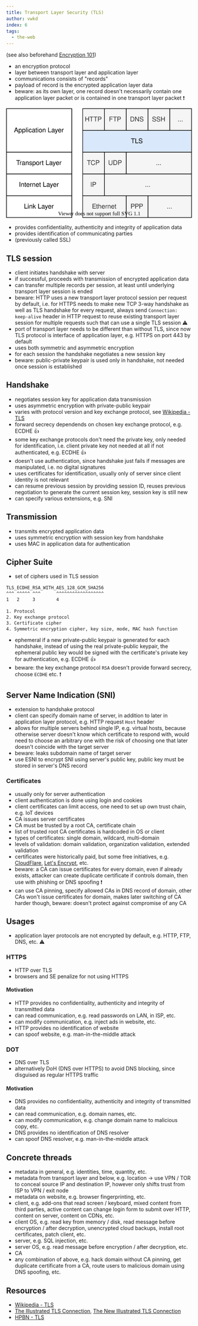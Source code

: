 ```yaml
---
title: Transport Layer Security (TLS)
author: vwkd
index: 6
tags:
  - the-web
---
```


(see also beforehand [Encryption 101](../../other/encryption/index.md))

- an encryption protocol
- layer between transport layer and application layer
- communications consists of "records"
- payload of record is the encrypted application layer data
- beware: as its own layer, one record doesn't necessarily contain one application layer packet or is contained in one transport layer packet ❗️

![TLS under the application layer](tlslayer.svg)

- provides confidentiality, authenticity and integrity of application data
- provides identification of communicating parties
- (previously called SSL)



## TLS session

- client initiates handshake with server
- if successful, proceeds with transmission of encrypted application data
- can transfer multiple records per session, at least until underlying transport layer session is ended
- beware: HTTP uses a new transport layer protocol session per request by default, i.e. for HTTPS needs to make new TCP 3-way handshake as well as TLS handshake for every request, always send `Connection: keep-alive` header in HTTP request to reuse existing transport layer session for multiple requests such that can use a single TLS session ⚠️
- port of transport layer needs to be different than without TLS, since now TLS protocol is interface of application layer, e.g. HTTPS on port 443 by default
- uses both symmetric and asymmetric encryption
- for each session the handshake negotiates a new session key
- beware: public-private keypair is used only in handshake, not needed once session is established



## Handshake

- negotiates session key for application data transmission
- uses asymmetric encryption with private-public keypair
- varies with protocol version and key exchange protocol, see [Wikipedia - TLS](https://en.wikipedia.org/wiki/Transport_Layer_Security#Protocol_details)
- forward secrecy dependends on chosen key exchange protocol, e.g. ECDHE 👍
- some key exchange protocols don't need the private key, only needed for identification, i.e. client private key not needed at all if not authenticated, e.g. ECDHE 👍
- doesn't use authentication, since handshake just fails if messages are manipulated, i.e. no digital signatures
- uses certificates for identification, usually only of server since client identity is not relevant
- can resume previous session by providing session ID, reuses previous negotiation to generate the current session key, session key is still new
- can specify various extensions, e.g. SNI



## Transmission

- transmits encrypted application data
- uses symmetric encryption with session key from handshake
- uses MAC in application data for authentication



## Cipher Suite

- set of ciphers used in TLS session

```plaintext
TLS_ECDHE_RSA_WITH_AES_128_GCM_SHA256
^^^ ^^^^^ ^^^      ^^^^^^^^^^^^^^^^^^
1   2     3        4

1. Protocol
2. Key exchange protocol
3. Certificate cipher
4. Symmetric encryption cipher, key size, mode, MAC hash function
```

- ephemeral if a new private-public keypair is generated for each handshake, instead of using the real private-public keypair, the ephemeral public key would be signed with the certificate's private key for authentication, e.g. ECDHE 👍
- beware: the key exchange protocol `RSA` doesn't provide forward secrecy, choose `ECDHE` etc. ❗️



## Server Name Indication (SNI)

- extension to handshake protocol
- client can specify domain name of server, in addition to later in application layer protocol, e.g. HTTP request `Host` header
- allows for multiple servers behind single IP, e.g. virtual hosts, because otherwise server doesn't know which certificate to respond with, would need to choose an arbitrary one with the risk of choosing one that later doesn't coincide with the target server
- beware: leaks subdomain name of target server
- use ESNI to encrypt SNI using server's public key, public key must be stored in server's DNS record



### Certificates

- usually only for server authentication
- client authentication is done using login and cookies
- client certificates can limit access, one need to set up own trust chain, e.g. IoT devices
- CA issues server certificates
- CA must be trusted by a root CA, certificate chain
- list of trusted root CA certificates is hardcoded in OS or client
- types of certificates: single domain, wildcard, multi-domain
- levels of validation: domain validation, organization validation, extended validation
- certificates were historically paid, but some free initiatives, e.g. [CloudFlare](https://cloudflare.com/), [Let's Encrypt](https://letsencrypt.org/), etc.
- beware: a CA can issue certificates for every domain, even if already exists, attacker can create duplicate certificate if controls domain, then use with phishing or DNS spoofing ❗️
- can use CA pinning, specify allowed CAs in DNS record of domain, other CAs won't issue certificates for domain, makes later switching of CA harder though, beware: doesn't protect against compromise of any CA



## Usages

- application layer protocols are not encrypted by default, e.g. HTTP, FTP, DNS, etc. ⚠️

### HTTPS

- HTTP over TLS
- browsers and SE penalize for not using HTTPS

#### Motivation

- HTTP provides no confidentiality, authenticity and integrity of transmitted data
- can read communication, e.g. read passwords on LAN, in ISP, etc.
- can modify communication, e.g. inject ads in website, etc.
- HTTP provides no identification of website
- can spoof website, e.g. man-in-the-middle attack

### DOT

- DNS over TLS
- alternatively DoH (DNS over HTTPS) to avoid DNS blocking, since disguised as regular HTTPS traffic

#### Motivation

- DNS provides no confidentiality, authenticity and integrity of transmitted data
- can read communication, e.g. domain names, etc.
- can modify communication, e.g. change domain name to malicious copy, etc.
- DNS provides no identification of DNS resolver
- can spoof DNS resolver, e.g. man-in-the-middle attack



## Concrete threads

- metadata in general, e.g. identities, time, quantity, etc.
- metadata from transport layer and below, e.g. location
  → use VPN / TOR to conceal source IP and destination IP, however only shifts trust from ISP to VPN / exit node
- metadata on website, e.g. browser fingerprinting, etc.
- client, e.g. add-ons that read screen / keyboard, mixed content from third parties, active content can change login form to submit over HTTP, content on server, content on CDNs, etc.
- client OS, e.g. read key from memory / disk, read message before encryption / after decryption, unencrypted cloud backups, install root certificates, patch client, etc.
- server, e.g. SQL injection, etc.
- server OS, e.g. read message before encryption / after decryption, etc.
- CA
- any combination of above, e.g. hack domain without CA pinning, get duplicate certificate from a CA, route users to malicious domain using DNS spoofing, etc.



## Resources

- [Wikipedia - TLS](https://en.wikipedia.org/wiki/Transport_Layer_Security)
- [The Illustrated TLS Connection](https://tls.ulfheim.net/), [The New Illustrated TLS Connection](https://tls13.ulfheim.net/)
- [HPBN - TLS](https://hpbn.co/transport-layer-security-tls/)